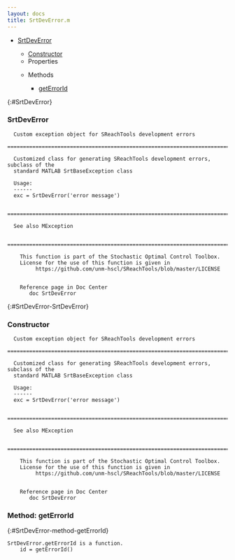 ```yaml
---
layout: docs
title: SrtDevError.m
---
```


<ul class="doc-list">
    <li class="doc-list"><a href="#SrtDevError">SrtDevError</a></li>
    <ul class="doc-list">
        <li><a href="#SrtDevError-SrtDevError">Constructor</a></li>
        <li>Properties</li>
        <ul class="doc-list">
        </ul>
        <li>Methods</li>
        <ul class="doc-list">
            <li class="doc-list"><a href="#SrtDevError-method-getErrorId">getErrorId</a></li>
        </ul>
    </ul>
</ul>

{:#SrtDevError}
### SrtDevError
```
  Custom exception object for SReachTools development errors
  ============================================================================
  
  Customized class for generating SReachTools development errors, subclass of the 
  standard MATLAB SrtBaseException class
 
  Usage:
  ------
  exc = SrtDevError('error message')
 
  ============================================================================
 
  See also MException
 
  ============================================================================
 
    This function is part of the Stochastic Optimal Control Toolbox.
    License for the use of this function is given in
         https://github.com/unm-hscl/SReachTools/blob/master/LICENSE
  

    Reference page in Doc Center
       doc SrtDevError

```

{:#SrtDevError-SrtDevError}
### Constructor
```
  Custom exception object for SReachTools development errors
  ============================================================================
  
  Customized class for generating SReachTools development errors, subclass of the 
  standard MATLAB SrtBaseException class
 
  Usage:
  ------
  exc = SrtDevError('error message')
 
  ============================================================================
 
  See also MException
 
  ============================================================================
 
    This function is part of the Stochastic Optimal Control Toolbox.
    License for the use of this function is given in
         https://github.com/unm-hscl/SReachTools/blob/master/LICENSE
  

    Reference page in Doc Center
       doc SrtDevError

```

### Method: getErrorId
{:#SrtDevError-method-getErrorId}
```
SrtDevError.getErrorId is a function.
    id = getErrorId()
```

